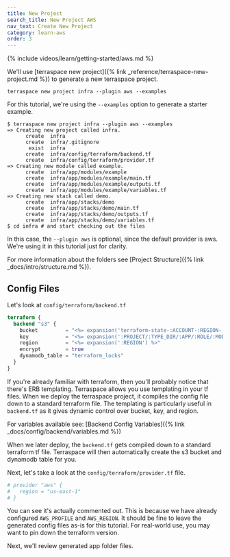 ```yaml
---
title: New Project
search_title: New Project AWS
nav_text: Create New Project
category: learn-aws
order: 3
---
```


{% include videos/learn/getting-started/aws.md %}

We'll use [terraspace new project]({% link _reference/terraspace-new-project.md %}) to generate a new terraspace project.

    terraspace new project infra --plugin aws --examples

For this tutorial, we're using the `--examples` option to generate a starter example.

    $ terraspace new project infra --plugin aws --examples
    => Creating new project called infra.
          create  infra
          create  infra/.gitignore
           exist  infra
          create  infra/config/terraform/backend.tf
          create  infra/config/terraform/provider.tf
    => Creating new module called example.
          create  infra/app/modules/example
          create  infra/app/modules/example/main.tf
          create  infra/app/modules/example/outputs.tf
          create  infra/app/modules/example/variables.tf
    => Creating new stack called demo.
          create  infra/app/stacks/demo
          create  infra/app/stacks/demo/main.tf
          create  infra/app/stacks/demo/outputs.tf
          create  infra/app/stacks/demo/variables.tf
    $ cd infra # and start checking out the files

In this case, the `--plugin aws` is optional, since the default provider is aws. We're using it in this tutorial just for clarity.

For more information about the folders see [Project Structure]({% link _docs/intro/structure.md %}).

## Config Files

Let's look at `config/terraform/backend.tf`

```terraform
terraform {
  backend "s3" {
    bucket         = "<%= expansion('terraform-state-:ACCOUNT-:REGION-:ENV') %>"
    key            = "<%= expansion(':PROJECT/:TYPE_DIR/:APP/:ROLE/:MOD_NAME/:ENV/:EXTRA/:REGION/terraform.tfstate') %>"
    region         = "<%= expansion(':REGION') %>"
    encrypt        = true
    dynamodb_table = "terraform_locks"
  }
}
```

If you're already familiar with terraform, then you'll probably notice that there's ERB templating.  Terraspace allows you use templating in your tf files. When we deploy the terraspace project, it compiles the config file down to a standard terraform file. The templating is particularly useful in `backend.tf` as it gives dynamic control over bucket, key, and region.

For variables available see: [Backend Config Variables]({% link _docs/config/backend/variables.md %})

When we later deploy, the `backend.tf` gets compiled down to a standard terraform tf file. Terraspace will then automatically create the s3 bucket and dynamodb table for you.

Next, let's take a look at the `config/terraform/provider.tf` file.

```terraform
# provider "aws" {
#   region = "us-east-1"
# }
```

You can see it's actually commented out. This is because we have already configured `AWS_PROFILE` and `AWS_REGION`. It should be fine to leave the generated config files as-is for this tutorial. For real-world use, you may want to pin down the terraform version.

Next, we'll review generated app folder files.
